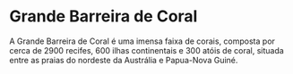 # Grande Barreira de Coral

A Grande Barreira de Coral é uma imensa faixa de corais, composta por cerca de
2900 recifes, 600 ilhas continentais e 300 atóis de coral, situada entre as
praias do nordeste da Austrália e Papua-Nova Guiné.
